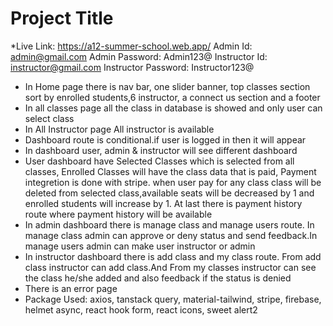 
# Project Title

*Live Link: https://a12-summer-school.web.app/
Admin Id: admin@gmail.com
Admin Password: Admin123@
Instructor Id: instructor@gmail.com
Instructor Password: Instructor123@

* In Home page there is nav bar, one slider banner, top classes section sort by enrolled students,6 instructor, a connect us section and a footer
* In all classes page all the class in database is showed and only user can select class
* In All Instructor page All instructor is available
* Dashboard route is conditional.if user is logged in then it will appear
* In dashboard user, admin & instructor will see different dashboard
* User dashboard have Selected Classes which is selected from all classes, Enrolled Classes will have the class data that is paid, Payment integretion is done with stripe. when user pay for any class class will be deleted from selected class,available seats will be decreased by 1 and enrolled students will increase by 1. At last there is payment history route where payment history will be available
* In admin dashboard there is manage class and manage users route. In manage class admin can approve or deny status and send feedback.In manage users admin can make user instructor or admin
* In instructor dashboard there is add class and my class route. From add class instructor can add class.And From my classes instructor can see the class he/she added and also feedback if the status is denied
* There is an error page
* Package Used: axios, tanstack query, material-tailwind, stripe, firebase, helmet async, react hook form, react icons, sweet alert2


